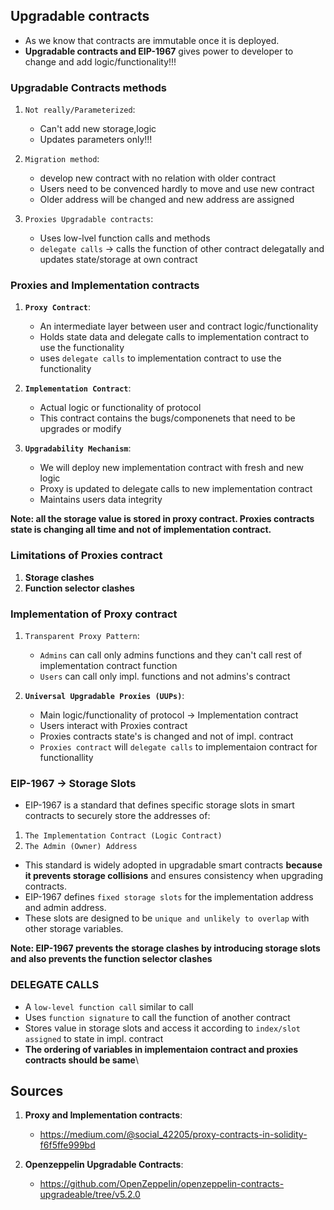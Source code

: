 ## Upgradable contracts

- As we know that contracts are immutable once it is deployed.
- **Upgradable contracts and EIP-1967** gives power to developer to change and add logic/functionality!!!

### Upgradable Contracts methods

1. `Not really/Parameterized`:
    - Can't add new storage,logic
    - Updates parameters only!!!

2. `Migration method`:
    - develop new contract with no relation with older contract
    - Users need to be convenced hardly to move and use new contract
    - Older address will be changed and new address are assigned

3. `Proxies Upgradable contracts`:
    - Uses low-lvel function calls and methods
    - `delegate calls` -> calls the function of other contract delegatally and updates state/storage at own contract



### Proxies and Implementation contracts


1. **`Proxy Contract`**:
    - An intermediate layer between user and contract logic/functionality
    - Holds state data and delegate calls to implementation contract to use the functionality
    - uses `delegate calls` to implementation contract to use the functionality

2. **`Implementation Contract`**:
    - Actual logic or functionality of protocol
    - This contract contains the bugs/componenets that need to be upgrades or modify

3. **`Upgradability Mechanism`**:
    - We will deploy new implementation contract with fresh and new logic
    - Proxy is updated to delegate calls to new implementation contract
    - Maintains users data integrity
  
**Note: all the storage value is stored in proxy contract. Proxies contracts state is changing all time and not of implementation contract.**


### Limitations of Proxies contract

1. **Storage clashes**
2. **Function selector clashes**


### Implementation of Proxy contract


1. `Transparent Proxy Pattern`:
   - `Admins` can call only admins functions and they can't call rest of implementation contract function
   - `Users` can call only impl. functions and not admins's contract 
  

2. **`Universal Upgradable Proxies (UUPs)`**:
    - Main logic/functionality of protocol -> Implementation contract
    - Users interact with Proxies contract
    - Proxies contracts state's is changed and not of impl. contract
    - `Proxies contract` will `delegate calls` to implementaion contract for functionallity


### EIP-1967 -> Storage Slots

- EIP-1967 is a standard that defines specific storage slots in smart contracts to securely store the addresses of:

1. `The Implementation Contract (Logic Contract)`
2. `The Admin (Owner) Address`

- This standard is widely adopted in upgradable smart contracts **because it prevents storage collisions** and ensures consistency when upgrading contracts.
- EIP-1967 defines `fixed storage slots` for the implementation address and admin address.
- These slots are designed to be `unique and unlikely to overlap` with other storage variables.


**Note: EIP-1967 prevents the storage clashes by introducing storage slots and also prevents the function selector clashes**



### DELEGATE CALLS

- A `low-level function call` similar to call
- Uses `function signature` to call the function of another contract
- Stores value in storage slots and access it according to `index/slot assigned` to state in impl. contract
- **The ordering of variables in implementaion contract and proxies contracts should be same**\



## Sources

1. **Proxy and Implementation contracts**:
   - https://medium.com/@social_42205/proxy-contracts-in-solidity-f6f5ffe999bd

2. **Openzeppelin Upgradable Contracts**:
   -  https://github.com/OpenZeppelin/openzeppelin-contracts-upgradeable/tree/v5.2.0